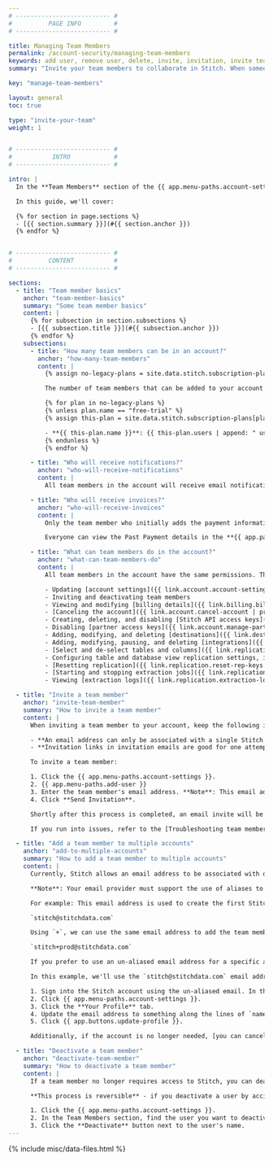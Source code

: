 ```yaml
---
# -------------------------- #
#          PAGE INFO         #
# -------------------------- #

title: Managing Team Members
permalink: /account-security/managing-team-members
keywords: add user, remove user, delete, invite, invitation, invite team
summary: "Invite your team members to collaborate in Stitch. When someone leaves your company, learn how to remove them from your account."

key: "manage-team-members"

layout: general
toc: true

type: "invite-your-team"
weight: 1


# -------------------------- #
#           INTRO            #
# -------------------------- #

intro: |
  In the **Team Members** section of the {{ app.menu-paths.account-settings }}, you can view and manage the team members associated with your Stitch account.

  In this guide, we'll cover:

  {% for section in page.sections %}
  - [{{ section.summary }}](#{{ section.anchor }})
  {% endfor %}


# -------------------------- #
#          CONTENT           #
# -------------------------- #

sections:
  - title: "Team member basics"
    anchor: "team-member-basics"
    summary: "Some team member basics"
    content: |
      {% for subsection in section.subsections %}
      - [{{ subsection.title }}](#{{ subsection.anchor }})
      {% endfor %}
    subsections:
      - title: "How many team members can be in an account?"
        anchor: "how-many-team-members"
        content: |
          {% assign no-legacy-plans = site.data.stitch.subscription-plans.all-plans | where:"legacy",false %}

          The number of team members that can be added to your account depends on the [Stitch plan]({{ site.pricing }}){:target="new"} you're using:

          {% for plan in no-legacy-plans %}
          {% unless plan.name == "free-trial" %}
          {% assign this-plan = site.data.stitch.subscription-plans[plan.name] %}

          - **{{ this-plan.name }}**: {{ this-plan.users | append: " users" }}
          {% endunless %}
          {% endfor %}

      - title: "Who will receive notifications?"
        anchor: "who-will-receive-notifications"
        content: |
          All team members in the account will receive email notifications.

      - title: "Who will receive invoices?"
        anchor: "who-will-receive-invoices"
        content: |
          Only the team member who initially adds the payment information to the account will receive a copy of the monthly invoice in their email.

          Everyone can view the Past Payment details in the **{{ app.page-names.billing }}** page, however.

      - title: "What can team members do in the account?"
        anchor: "what-can-team-members-do"
        content: |
          All team members in the account have the same permissions. This includes:

          - Updating [account settings]({{ link.account.account-settings | prepend: site.baseurl }}), including modyfing company details and notification settings
          - Inviting and deactivating team members
          - Viewing and modifying [billing details]({{ link.billing.billing-faq | prepend: site.baseurl }}), including the account's plan, payment method, and past payments
          - [Canceling the account]({{ link.account.cancel-account | prepend: site.baseurl }})
          - Creating, deleting, and disabling [Stitch API access keys]({{ link.account.manage-api-keys | prepend: site.baseurl }}) (Enterprise plans only)
          - Disabling [partner access keys]({{ link.account.manage-partner-access | prepend: site.baseurl }})
          - Adding, modifying, and deleting [destinations]({{ link.destinations.main | prepend: site.baseurl }})
          - Adding, modifying, pausing, and deleting [integrations]({{ link.integrations.main | prepend: site.baseurl }})
          - [Select and de-select tables and columns]({{ link.replication.syncing | prepend: site.baseurl }}) (when available) for replication
          - Configuring table and database view replication settings, including [Replication Methods]({{ link.replication.rep-methods | prepend: site.baseurl }}) and [Primary Keys (views only)]({{ link.replication.db-views | prepend: site.baseurl }})
          - [Resetting replication]({{ link.replication.reset-rep-keys | prepend: site.baseurl }}) for integrations and tables (when available)
          - [Starting and stopping extraction jobs]({{ link.replication.start-stop-extraction | prepend: site.baseurl }})
          - Viewing [extraction logs]({{ link.replication.extraction-logs | prepend: site.baseurl }}) and [loading reports]({{ link.replication.loading-reports | prepend: site.baseurl }})

  - title: "Invite a team member"
    anchor: "invite-team-member"
    summary: "How to invite a team member"
    content: |
      When inviting a team member to your account, keep the following in mind:

      - **An email address can only be associated with a single Stitch account**. [Try this workaround](#add-to-multiple-accounts) to use the same email address for multiple accounts.
      - **Invitation links in invitation emails are good for one attempt only.** If the login fails, try re-sending the invite.

      To invite a team member:

      1. Click the {{ app.menu-paths.account-settings }}.
      2. {{ app.menu-paths.add-user }}
      3. Enter the team member's email address. **Note**: This email address must be unique, meaning it can't be associated with an existing Stitch account.
      4. Click **Send Invitation**.

      Shortly after this process is completed, an email invite will be sent to the email address you entered.

      If you run into issues, refer to the [Troubleshooting team member invites guide]({{ link.troubleshooting.team-member-invites | prepend: site.baseurl }}).

  - title: "Add a team member to multiple accounts"
    anchor: "add-to-multiple-accounts"
    summary: "How to add a team member to multiple accounts"
    content: |
      Currently, Stitch allows an email address to be associated with only a single Stitch account. If you're one of our customers with two accounts and you want to use the same email address for both accounts, you may be able to use an email alias - also known as the `+` feature - to do so.

      **Note**: Your email provider must support the use of aliases to use this workaround.

      For example: This email address is used to create the first Stitch account, which is used for staging:

      `stitch@stitchdata.com`

      Using `+`, we can use the same email address to add the team member to the second Stitch account, which is used for production:

      `stitch+prod@stitchdata.com`

      If you prefer to use an un-aliased email address for a specific account and the email is already associated with a Stitch account, use the process outlined below to modify the account using the un-aliased email. This will then allow an invitation to be sent to the un-aliased email.

      In this example, we'll use the `stitch@stitchdata.com` email address.

      1. Sign into the Stitch account using the un-aliased email. In this example, we'd sign into the account associated with the `stitch@stitchdata.com` email address.
      2. Click {{ app.menu-paths.account-settings }}.
      3. Click the **Your Profile** tab.
      4. Update the email address to something along the lines of `name+deactivated@domain.com`. In this example, we'll update the email address to `stitch+deactivated@stitchdata.com`.
      5. Click {{ app.buttons.update-profile }}.

      Additionally, if the account is no longer needed, [you can cancel it]({{ link.account.cancel-account | prepend: site.baseurl }}).

  - title: "Deactivate a team member"
    anchor: "deactivate-team-member"
    summary: "How to deactivate a team member"
    content: |
      If a team member no longer requires access to Stitch, you can deactivate them.

      **This process is reversible** - if you deactivate a user by accident, you can simply re-add them.

      1. Click the {{ app.menu-paths.account-settings }}.
      2. In the Team Members section, find the user you want to deactivate.
      3. Click the **Deactivate** button next to the user's name.
---
```

{% include misc/data-files.html %}